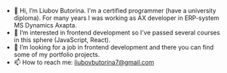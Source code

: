 - 👋 Hi, I’m Liubov Butorina. I'm a certified programmer (have a university diploma). For many years I was working as AX developer in ERP-system MS Dynamics Axapta.
- 👀 I’m interested in frontend development so I've passed several courses in this sphere (JavaScript, React).
- 💞️ I’m looking for a job in frontend development and there you can find some of my portfolio projects.
- 📫 How to reach me: liubovbutorina7@gmail.com 


